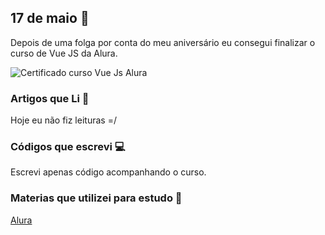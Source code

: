 ## 17 de maio :pushpin:

Depois de uma folga por conta do meu aniversário eu consegui finalizar o curso de Vue JS da Alura.

![Certificado curso Vue Js Alura](https://pbs.twimg.com/media/DdXuG0iW4AAURCy.jpg:large)

### Artigos que Li :newspaper:

Hoje eu não fiz leituras =/

### Códigos que escrevi :computer:

Escrevi apenas código acompanhando o curso.


### Materias que utilizei para estudo :scroll:

[Alura](https:alura.com.br)










